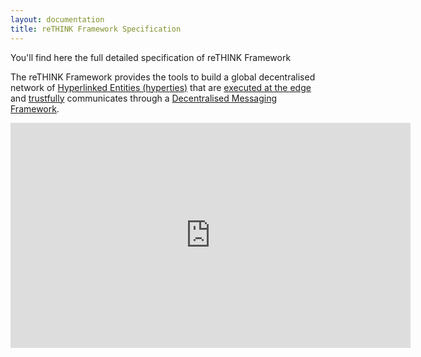```yaml
---
layout: documentation
title: reTHINK Framework Specification
---
```


<p></p>
<p></p>

You'll find here the full detailed specification of reTHINK Framework

The reTHINK Framework provides the tools to build a global decentralised network of [Hyperlinked Entities (hyperties)](tutorials/hyperty.md) that are [executed at the edge](/runtime) and [trustfully](/trust-management) communicates through a [Decentralised Messaging Framework](messaging-framework/readme.md).

<iframe width="640" height="360" src="https://www.youtube.com/embed/8H57GIBs31o" frameborder="0" allowfullscreen></iframe>
